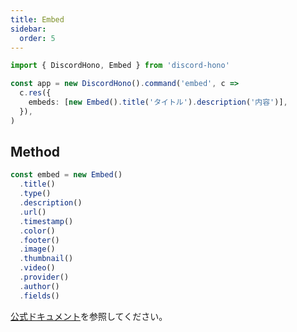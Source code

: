 ```yaml
---
title: Embed
sidebar:
  order: 5
---
```


```ts "Embed"
import { DiscordHono, Embed } from 'discord-hono'

const app = new DiscordHono().command('embed', c =>
  c.res({
    embeds: [new Embed().title('タイトル').description('内容')],
  }),
)
```

## Method

```ts
const embed = new Embed()
  .title()
  .type()
  .description()
  .url()
  .timestamp()
  .color()
  .footer()
  .image()
  .thumbnail()
  .video()
  .provider()
  .author()
  .fields()
```

[公式ドキュメント](https://discord.com/developers/docs/resources/message#embed-object)を参照してください。
